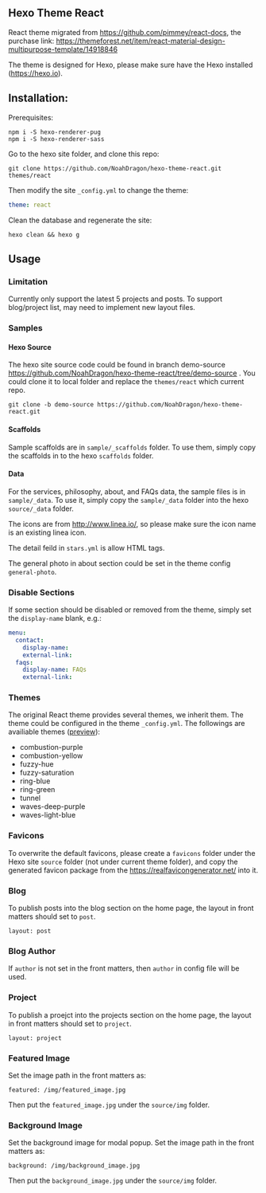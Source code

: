 Hexo Theme React
---------------------

React theme migrated from https://github.com/pimmey/react-docs, the purchase link: https://themeforest.net/item/react-material-design-multipurpose-template/14918846

The theme is designed for Hexo, please make sure have the Hexo installed (https://hexo.io).

## Installation:

Prerequisites:

```
npm i -S hexo-renderer-pug
npm i -S hexo-renderer-sass
```

Go to the hexo site folder, and clone this repo:

```
git clone https://github.com/NoahDragon/hexo-theme-react.git themes/react
```

Then modify the site `_config.yml` to change the theme:

```yml
theme: react
```

Clean the database and regenerate the site:

```
hexo clean && hexo g
```

## Usage

### Limitation

Currently only support the latest 5 projects and posts. To support blog/project list, may need to implement new layout files.

### Samples

#### Hexo Source

The hexo site source code could be found in branch demo-source https://github.com/NoahDragon/hexo-theme-react/tree/demo-source . You could clone it to local folder and replace the `themes/react` which current repo.

```
git clone -b demo-source https://github.com/NoahDragon/hexo-theme-react.git
```

#### Scaffolds

Sample scaffolds are in `sample/_scaffolds` folder. To use them, simply copy the scaffolds in to the hexo `scaffolds` folder.

#### Data

For the services, philosophy, about, and FAQs data, the sample files is in `sample/_data`. To use it, simply copy the `sample/_data` folder into the hexo `source/_data` folder.

The icons are from http://www.linea.io/, so please make sure the icon name is an existing linea icon.

The detail feild in `stars.yml` is allow HTML tags.

The general photo in about section could be set in the theme config `general-photo`.

### Disable Sections

If some section should be disabled or removed from the theme, simply set the `display-name` blank, e.g.:

```yaml
menu:
  contact:
    display-name:
    external-link:
  faqs:
    display-name: FAQs
    external-link:
```

### Themes

The original React theme provides several themes, we inherit them. The theme could be configured in the theme `_config.yml`. The followings are availiable themes ([preview](http://react.pimmey.com/)):
* combustion-purple
* combustion-yellow
* fuzzy-hue
* fuzzy-saturation
* ring-blue
* ring-green
* tunnel
* waves-deep-purple
* waves-light-blue

### Favicons

To overwrite the default favicons, please create a `favicons` folder under the Hexo site `source` folder (not under current theme folder), and copy the generated favicon package from the https://realfavicongenerator.net/ into it.

### Blog

To publish posts into the blog section on the home page, the layout in front matters should set to `post`.

```
layout: post
```

### Blog Author

If `author` is not set in the front matters, then `author` in config file will be used.

### Project

To publish a proejct into the projects section on the home page, the layout in front matters should set to `project`.

```
layout: project
```

### Featured Image

Set the image path in the front matters as:

```
featured: /img/featured_image.jpg
```

Then put the `featured_image.jpg` under the `source/img` folder.

### Background Image

Set the background image for modal popup. Set the image path in the front matters as:

```
background: /img/background_image.jpg
```

Then put the `background_image.jpg` under the `source/img` folder.
